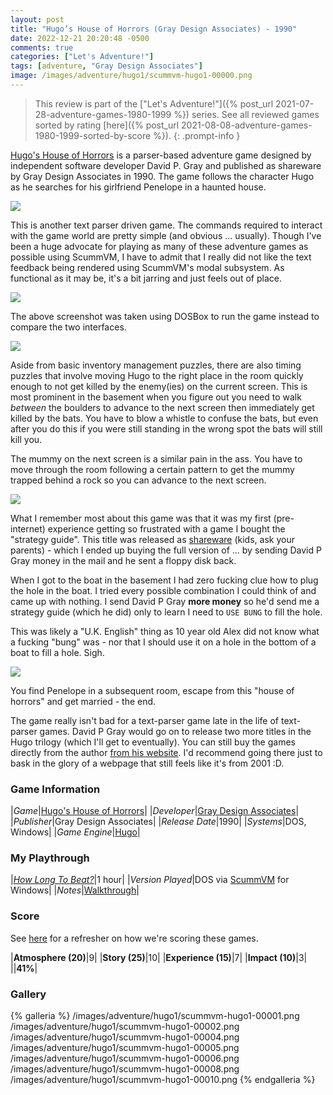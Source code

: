 ```yaml
---
layout: post
title: "Hugo’s House of Horrors (Gray Design Associates) - 1990"
date: 2022-12-21 20:20:48 -0500
comments: true
categories: ["Let's Adventure!"]
tags: [adventure, "Gray Design Associates"]
image: /images/adventure/hugo1/scummvm-hugo1-00000.png
---
```

> This review is part of the ["Let's Adventure!"]({% post_url 2021-07-28-adventure-games-1980-1999 %}) series. See all reviewed games sorted by rating [here]({% post_url 2021-08-08-adventure-games-1980-1999-sorted-by-score %}).
{: .prompt-info }

[Hugo's House of Horrors](https://en.wikipedia.org/wiki/Hugo%27s_House_of_Horrors) is a parser-based adventure game designed by independent software developer David P. Gray and published as shareware by Gray Design Associates in 1990. The game follows the character Hugo as he searches for his girlfriend Penelope in a haunted house.

![](/images/adventure/hugo1/scummvm-hugo1-00003.png)

This is another text parser driven game. The commands required to interact with the game world are pretty simple (and obvious ... usually). Though I've been a huge advocate for playing as many of these adventure games as possible using ScummVM, I have to admit that I really did not like the text feedback being rendered using ScummVM's modal subsystem. As functional as it may be, it's a bit jarring and just feels out of place.

![](/images/adventure/hugo1/dosbox.png)

The above screenshot was taken using DOSBox to run the game instead to compare the two interfaces.

![](/images/adventure/hugo1/scummvm-hugo1-00007.png)

Aside from basic inventory management puzzles, there are also timing puzzles that involve moving Hugo to the right place in the room quickly enough to not get killed by the enemy(ies) on the current screen. This is most prominent in the basement when you figure out you need to walk _between_ the boulders to advance to the next screen then immediately get killed by the bats. You have to blow a whistle to confuse the bats, but even after you do this if you were still standing in the wrong spot the bats will still kill you.

The mummy on the next screen is a similar pain in the ass. You have to move through the room following a certain pattern to get the mummy trapped behind a rock so you can advance to the next screen.

![](/images/adventure/hugo1/scummvm-hugo1-00009.png)

What I remember most about this game was that it was my first (pre-internet) experience getting so frustrated with a game I bought the "strategy guide". This title was released as [shareware](https://en.wikipedia.org/wiki/Shareware) (kids, ask your parents) - which I ended up buying the full version of ... by sending David P Gray money in the mail and he sent a floppy disk back.

When I got to the boat in the basement I had zero fucking clue how to plug the hole in the boat. I tried every possible combination I could think of and came up with nothing. I send David P Gray **more money** so he'd send me a strategy guide (which he did) only to learn I need to `USE BUNG` to fill the hole.

This was likely a "U.K. English" thing as 10 year old Alex did not know what a fucking "bung" was - nor that I should use it on a hole in the bottom of a boat to fill a hole. Sigh.

![](/images/adventure/hugo1/scummvm-hugo1-00011.png)

You find Penelope in a subsequent room, escape from this "house of horrors" and get married - the end.

The game really isn't bad for a text-parser game late in the life of text-parser games. David P Gray would go on to release two more titles in the Hugo trilogy (which I'll get to eventually). You can still buy the games directly from the author [from his website](https://www.dgray.com/hwpage.htm). I'd recommend going there just to bask in the glory of a webpage that still feels like it's from 2001 :D.

### Game Information

|*Game*|[Hugo's House of Horrors](https://en.wikipedia.org/wiki/Hugo%27s_House_of_Horrors)|
|*Developer*|[Gray Design Associates](https://en.wikipedia.org/w/index.php?title=Gray_Design_Associates)|
|*Publisher*|Gray Design Associates|
|*Release Date*|1990|
|*Systems*|DOS, Windows|
|*Game Engine*|[Hugo](https://wiki.scummvm.org/index.php?title=Hugo)|

### My Playthrough

|*[How Long To Beat?](https://howlongtobeat.com/game/4543)*|1 hour|
|*Version Played*|DOS via [ScummVM](http://scummvm.org/) for Windows|
|*Notes*|[Walkthrough](http://gamerwalkthroughs.com/hugos-house-of-horrors/)|

### Score

See [here](https://www.alexbevi.com/blog/2021/07/28/adventure-games-1980-1999/#scoring) for a refresher on how we're scoring these games.

|**Atmosphere (20)**|9|
|**Story (25)**|10|
|**Experience (15)**|7|
|**Impact (10)**|3|
||**41%**|

### Gallery

{% galleria %}
/images/adventure/hugo1/scummvm-hugo1-00001.png
/images/adventure/hugo1/scummvm-hugo1-00002.png
/images/adventure/hugo1/scummvm-hugo1-00004.png
/images/adventure/hugo1/scummvm-hugo1-00005.png
/images/adventure/hugo1/scummvm-hugo1-00006.png
/images/adventure/hugo1/scummvm-hugo1-00008.png
/images/adventure/hugo1/scummvm-hugo1-00010.png
{% endgalleria %}